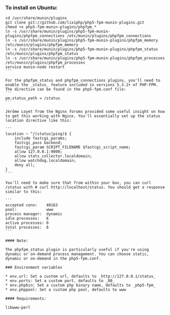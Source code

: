 ### To install on Ubuntu:

````
cd /usr/share/munin/plugins
git clone git://github.com/lixiphp/php5-fpm-munin-plugins.git
chmod +x php5-fpm-munin-plugins/phpfpm_*
ln -s /usr/share/munin/plugins/php5-fpm-munin-plugins/phpfpm_connections /etc/munin/plugins/phpfpm_connections
ln -s /usr/share/munin/plugins/php5-fpm-munin-plugins/phpfpm_memory /etc/munin/plugins/phpfpm_memory
ln -s /usr/share/munin/plugins/php5-fpm-munin-plugins/phpfpm_status /etc/munin/plugins/phpfpm_status
ln -s /usr/share/munin/plugins/php5-fpm-munin-plugins/phpfpm_processes /etc/munin/plugins/phpfpm_processes
service munin-node restart
```

For the phpfpm_status and phpfpm_connections plugins, you'll need to enable the _status_ feature included in versions 5.3.2+ of PHP-FPM. The directive can be found in the php5-fpm.conf file:
```
pm.status_path = /status
```

Jérôme Loyet from the Nginx forums provided some useful insight on how to get this working with Nginx. You'll essentially set up the status location directive like this:

```
location ~ ^/(status|ping)$ {
    include fastcgi_params;
    fastcgi_pass backend;
    fastcgi_param SCRIPT_FILENAME $fastcgi_script_name;
    allow 127.0.0.1:9000;
    allow stats_collector.localdomain;
    allow watchdog.localdomain;
    deny all;
}
```

You'll need to make sure that from within your box, you can curl /status with # curl http://localhost/status. You should get a response similar to this:

```
accepted conn:    40163
pool:             www
process manager:  dynamic
idle processes:   6
active processes: 0
total processes:  6
```

#### Note: 

The phpfpm_status plugin is particularly useful if you're using dynamic or on-demand process management. You can choose static, dynamic or on-demand in the php5-fpm.conf.

### Environment variables

* env.url: Set a custom url, defaults to _http://127.0.0.1/status_
* env.ports: Set a custom port, defaults to _80_
* env.phpbin: Set a custom php binary name, defaults to _php5-fpm_
* env.phppool: Set a custom php pool, defaults to www

#### Requirements:

libwww-perl
